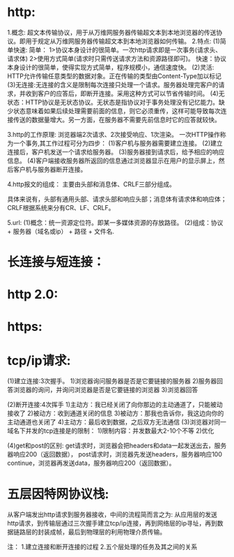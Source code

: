 # http:
1.概念: 超文本传输协议，用于从万维网服务器传输超文本到本地浏览器的传送协议。即用于规定从万维网服务器传输超文本到本地浏览器如何传输。
2.特点:
  (1)简单快速:
    简单：
    1>协议本身设计的很简单。一次http请求即是一次事务(请求头、请求体)
    2>使用方式简单(请求时只需传送请求方法和资源路径即可)。
    快速：协议本身设计的很简单，使得实现方式简单，程序规模小，通信速度快。
  (2)灵活: HTTP允许传输任意类型的数据对象。正在传输的类型由Content-Type加以标记
  (3)无连接:无连接的含义是限制每次连接只处理一个请求。服务器处理完客户的请求，并收到客户的应答后，即断开连接。采用这种方式可以节省传输时间。
  (4)无状态：HTTP协议是无状态协议。无状态是指协议对于事务处理没有记忆能力。缺少状态意味着如果后续处理需要前面的信息，则它必须重传，这样可能导致每次连接传送的数据量增大。另一方面，在服务器不需要先前信息时它的应答就较快。

3.http的工作原理: 浏览器端2次请求、2次接受响应、1次渲染。
  一次HTTP操作称为一个事务,其工作过程可分为四步：
  (1)客户机与服务器需要建立连接。
  (2)建立连接后，客户机发送一个请求给服务器。
  (3)服务器接到请求后，给予相应的响应信息。
  (4)客户端接收服务器所返回的信息通过浏览器显示在用户的显示屏上，然后客户机与服务器断开连接。

4.http报文的组成：
  主要由头部和消息体、CRLF三部分组成。


  
  具体来说有，头部有通用头部、请求头部和响应头部；消息体有请求体和响应体；CRLF根据系统来分有CR、LF、CRLF。

5.url:
  (1)概念：统一资源定位符。即某一多媒体资源的存放路径。
  (2)组成：协议 + 服务器（域名或ip） + 路径 + 文件名. 

# 长连接与短连接：

# http 2.0:

# https:

# tcp/ip请求:
  (1)建立连接:3次握手。
    1)浏览器询问服务器是否是它要链接的服务器
    2)服务器回答浏览器的询问，并询问浏览器是否是它要链接的浏览器
    3)浏览器回答

  (2)断开连接:4次挥手
    1)主动方：我已经关闭了向你那边的主动通道了，只能被动接收了
    2)被动方：收到通道关闭的信息
    3)被动方：那我也告诉你，我这边向你的主动通道也关闭了
    4)主动方：最后收到数据，之后双方无法通信
  (3)浏览器对同一域名下并发的tcp连接是的限制：
    1)限制内容：并发数最大2-10个不等
    2)优化

  (4)get和post的区别:
    get请求时，浏览器会把headers和data一起发送出去，服务器响应200（返回数据），
    post请求时，浏览器先发送headers，服务器响应100 continue，浏览器再发送data，服务器响应200（返回数据）。

# 五层因特网协议栈:
  从客户端发出http请求到服务器接收，中间的流程简而言之为:
  从应用层的发送http请求，到传输层通过三次握手建立tcp/ip连接，再到网络层的ip寻址，再到数据链路层的封装成帧，最后到物理层的利用物理介质传输。

注：
   1.建立连接和断开连接的过程
   2.五个层处理的任务及其之间的关系


